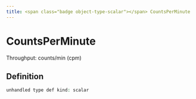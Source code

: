 ```yaml
---
title: <span class="badge object-type-scalar"></span> CountsPerMinute
---
```

# <span class="badge object-type-scalar"></span> CountsPerMinute

Throughput: counts/min (cpm)

## Definition

```php
unhandled type def kind: scalar
```
